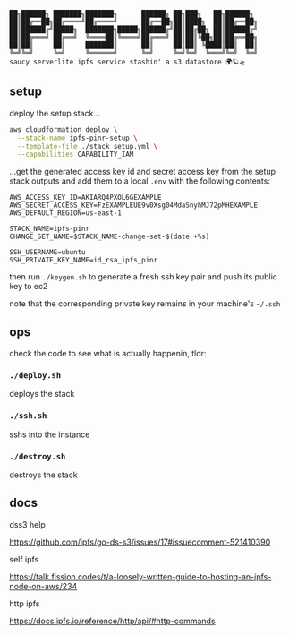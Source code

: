 ```nofmt
██╗██████╗ ███████╗███████╗      ██████╗ ██╗███╗   ██╗██████╗ 
██║██╔══██╗██╔════╝██╔════╝      ██╔══██╗██║████╗  ██║██╔══██╗
██║██████╔╝█████╗  ███████╗█████╗██████╔╝██║██╔██╗ ██║██████╔╝
██║██╔═══╝ ██╔══╝  ╚════██║╚════╝██╔═══╝ ██║██║╚██╗██║██╔══██╗
██║██║     ██║     ███████║      ██║     ██║██║ ╚████║██║  ██║
╚═╝╚═╝     ╚═╝     ╚══════╝      ╚═╝     ╚═╝╚═╝  ╚═══╝╚═╝  ╚═╝
saucy serverlite ipfs service stashin' a s3 datastore 🌍🪐🛸
```

## setup

deploy the setup stack...

```bash
aws cloudformation deploy \
  --stack-name ipfs-pinr-setup \
  --template-file ./stack_setup.yml \
  --capabilities CAPABILITY_IAM
```

...get the generated access key id and secret access key from the setup stack outputs and add them to a local `.env` with the following contents:

```
AWS_ACCESS_KEY_ID=AKIARQ4PXOL6GEXAMPLE
AWS_SECRET_ACCESS_KEY=FzEXAMPLEUE9v0Xsg04MdaSnyhMJ72pMHEXAMPLE
AWS_DEFAULT_REGION=us-east-1

STACK_NAME=ipfs-pinr
CHANGE_SET_NAME=$STACK_NAME-change-set-$(date +%s)

SSH_USERNAME=ubuntu
SSH_PRIVATE_KEY_NAME=id_rsa_ipfs_pinr
```

then run `./keygen.sh` to generate a fresh ssh key pair and push its public key to ec2

note that the corresponding private key remains in your machine's `~/.ssh`

## ops

check the code to see what is actually happenin, tldr:

### `./deploy.sh`

deploys the stack

### `./ssh.sh`

sshs into the instance

### `./destroy.sh`

destroys the stack

## docs

dss3 help

https://github.com/ipfs/go-ds-s3/issues/17#issuecomment-521410390

self ipfs 

https://talk.fission.codes/t/a-loosely-written-guide-to-hosting-an-ipfs-node-on-aws/234

http ipfs

https://docs.ipfs.io/reference/http/api/#http-commands